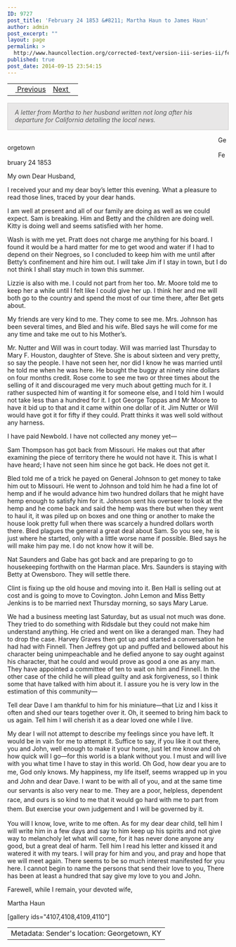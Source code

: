 ```yaml
---
ID: 9727
post_title: 'February 24 1853 &#8211; Martha Haun to James Haun'
author: admin
post_excerpt: ""
layout: page
permalink: >
  http://www.hauncollection.org/corrected-text/version-iii-series-ii/february-24-1853-martha-haun-to-james-haun/
published: true
post_date: 2014-09-15 23:54:15
---
```

<table style="width: 100%;">
<tbody>
<tr>
<td><a title="February 1 1853" href="http://www.hauncollection.org/version-3/version-iii-series-ii/february-1-1853-annie-to-unknown/" target="_blank" rel="noopener"><img src="https://lh3.googleusercontent.com/-EFJpxxNiPNw/VqgtWBCZrMI/AAAAAAAAAFU/WfY4lPFWWkg/s800-Ic42/Soeb-Plain-Arrows-8-10px.png" alt="" width="10" height="10" /> Previous</a></td>
<td style="text-align: right;"><a title="March 15 1853" href="http://www.hauncollection.org/version-3/version-iii-series-ii/march-15-1853-w-h-haun-to-john-j-haun/">Next <img src="https://lh3.googleusercontent.com/-67k0cYlpXHw/VqgtWKz1MXI/AAAAAAAAAFU/k9PW_Piyurk/s800-Ic42/Soeb-Plain-Arrows-5-10px.png" alt="" width="10" height="10" /></a></td>
</tr>
</tbody>
</table>
<p style="padding: 12px 16px 14px 16px; color: #555555; background-color: #e8e7e7; border: #d2d0cf 1px solid;"><em>A letter from Martha to her husband written not long after his departure for California detailing the local news.
</em></p>
<span style="margin-left: 480px;">Georgetown</span>
<span style="margin-left: 480px;">February 24 1853</span>

My own Dear Husband,

I received your and my dear boy’s letter this evening. What a pleasure to read those lines, traced by your dear hands.

I am well at present and all of our family are doing as well as we could expect. Sam is breaking. Him and Betty and the children are doing well. Kitty is doing well and seems
satisfied with her home.

Wash is with me yet. Pratt does not charge me anything for his board. I found it would be a hard matter for me to get wood and water if I had to depend on their Negroes, so I concluded to keep him with me until after Betty’s confinement and hire him out. I will take Jim if I stay in town, but I do not think I shall stay much in town this summer.

Lizzie is also with me. I could not part from her too. Mr. Moore told me to keep her a while until I felt like I could give her up. I think her and me will both go to the country and spend the most of our time there, after Bet gets about.

My friends are very kind to me. They come to see me. Mrs. Johnson has been several times, and Bled and his wife. Bled says he will come for me any time and take me out to his Mother’s.

Mr. Nutter and Will was in court today. Will was married last Thursday to Mary F. Houston, daughter of Steve. She is about sixteen and very pretty, so say the people. I have not seen her, nor did I know he was married until he told me when he was here. He bought the buggy at ninety nine dollars on four months credit. Rose come to see me two or three times about the selling of it and discouraged me very much about getting much for it. I rather suspected him of wanting it for someone else, and I told him I would not take less than a hundred for it. I got George Toppas and Mr Moore to have it bid up to that and it came within one dollar of it. Jim Nutter or Will would have got it for fifty if they could. Pratt thinks it was well sold without any harness.

I have paid Newbold. I have not collected any money yet—

Sam Thompson has got back from Missouri. He makes out that after examining the piece of territory there he would not have it. This is what I have heard; I have not seen him since he got back. He does not get it.

Bled told me of a trick he payed on General Johnson to get money to take him out to Missouri. He went to Johnson and told him he had a fine lot of hemp and if he would advance him two hundred dollars that he might have hemp enough to satisfy him for it. Johnson sent his overseer to look at the hemp and he come back and said the hemp was there but when they went to haul it, it was piled up on boxes and one thing or another to make the house look pretty full when there was scarcely a hundred dollars worth there. Bled plagues the general a great deal about Sam. So you see, he is just where he started, only with a little worse name if possible. Bled says he will make him pay me. I do not know how it will be.

Nat Saunders and Gabe has got back and are preparing to go to housekeeping forthwith on the Harman place. Mrs. Saunders is staying with Betty at Owensboro. They will settle there.

Clint is fixing up the old house and moving into it. Ben Hall is selling out at cost and is going to move to Covington. John Lemon and Miss Betty Jenkins is to be married next Thursday morning, so says Mary Larue.

We had a business meeting last Saturday, but as usual not much was done. They tried
to do something with Ridsdale but they could not make him understand anything. He cried and went on like a deranged man. They had to drop the case. Harvey Graves then got up and started a conversation he had had with Finnell. Then Jeffrey got up and puffed and bellowed about his character being unimpeachable and he defied anyone to say ought against his character, that he could and would prove as good a one as any man. They have appointed a committee of ten to wait on him and Finnell. In the other case of the child he will plead guilty and ask forgiveness, so I think some that have talked with him about it. I assure you he is very low in the estimation of this community—

Tell dear Dave I am thankful to him for his miniature—that Liz and I kiss it often and shed our tears together over it. Oh, it seemed to bring him back to us again. Tell him I will cherish it as a dear loved one while I live.

My dear I will not attempt to describe my feelings since you have left. It would be in vain for me to attempt it. Suffice to say, if you like it out there, you and John, well enough to make it your home, just let me know and oh how quick will I go—for this world is a blank without you. I must and will live with you what time I have to stay in this world. Oh God, how dear you are to me, God only knows. My happiness, my life itself, seems wrapped <span style="line-height: 1.5;">up in you and John and dear Dave. I want to be with all of you, and at the same time our </span><span style="line-height: 1.5;">servants is also very near to me. They are a poor, helpless, dependent race, and ours is so kind to me that it would go hard with me to part from them. But exercise your own judgement and I will be governed by it.</span>

You will I know, love, write to me often. As for my dear dear child, tell him I will write him in a few days and say to him keep up his spirits and not give way to melancholy let what will come, for it has never done anyone any good, but a great deal of harm. Tell him I read his letter and kissed it and watered it with my tears. I will pray for him and you, and pray and hope that we will meet again. There seems to be so much interest manifested for you here. I cannot begin to name the persons that send their love to you, There has been at least a hundred that say give my love to you and John.

Farewell, while I remain, your devoted wife,

Martha Haun

[gallery ids="4107,4108,4109,4110"]
<table style="width: 100%;">
<tbody>
<tr>
<td>Metadata: Sender's location: Georgetown, KY</td>
</tr>
</tbody>
</table>
